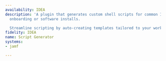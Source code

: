```yaml
---
availability: IDEA
description: 'A plugin that generates custom shell scripts for common IT tasks like
  onboarding or software installs.

  Streamline scripting by auto-creating templates tailored to your workflows.'
fidelity: IDEA
name: Script Generator
systems:
- jamf

---
```

